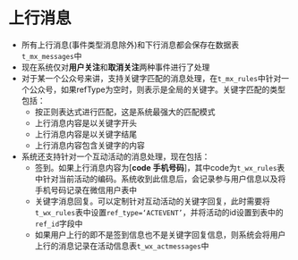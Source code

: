 # 上行消息

* 所有上行消息(事件类型消息除外)和下行消息都会保存在数据表`t_mx_messages`中
* 现在系统仅对**用户关注**和**取消关注**两种事件进行了处理
* 对于某一个公众号来讲，支持关键字匹配的消息处理，在`t_mx_rules`中针对一个公众号，如果refType为空时，则表示是全局的关键字。关键字匹配的类型包括：
  * 按正则表达式进行匹配，这是系统最强大的匹配模式
  * 上行消息内容是以关键字开头
  * 上行消息内容是以关键字结尾
  * 上行消息内容包含关键字的内容
* 系统还支持针对一个互动活动的消息处理，现在包括：
  * 签到。如果上行消息内容为[__code 手机号码__]，其中code为`t_wx_rules`表中针对当前活动的编码。系统收到此信息后，会记录参与用户信息以及将手机号码记录在微信用户表中
  * 关键字消息回复。可以定制针对互动活动的关键字回复，此时需要将`t_wx_rules`表中设置`ref_type=‘ACTEVENT’`，并将活动的id设置到表中的`ref_id`字段中
  * 如果用户上行的即不是签到信息也不是关键字回复信息，则系统会将用户上行的消息记录在活动信息表`t_wx_actmessages`中
 
